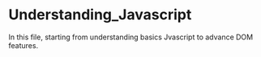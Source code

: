 # Understanding_Javascript
In this file, starting from understanding basics Jvascript to advance DOM features.
